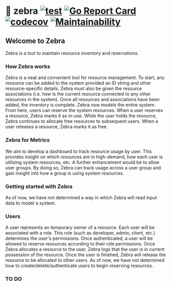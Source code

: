 # :vertical_traffic_light: zebra [![test](https://github.com/rchamarthy/zebra/actions/workflows/test.yml/badge.svg?branch=main)](https://github.com/rchamarthy/zebra/actions/workflows/test.yml) [![Go Report Card](https://goreportcard.com/badge/github.com/rchamarthy/zebra)](https://goreportcard.com/report/github.com/rchamarthy/zebra) [![codecov](https://codecov.io/gh/rchamarthy/zebra/branch/main/graph/badge.svg?token=94ZZ46W6VA)](https://codecov.io/gh/rchamarthy/zebra) [![Maintainability](https://api.codeclimate.com/v1/badges/e49a48cf30c0d644fd7b/maintainability)](https://codeclimate.com/github/rchamarthy/zebra/maintainability)

## Welcome to Zebra ##
Zebra is a tool to maintain resource inventory and reservations. 

### How Zebra works ###
Zebra is a neat and convenient tool for resource management. To start, any resource can be added to the system provided an ID string and other resource-specific details. Zebra must also be given the resource associations (i.e. how is the current resource connected to any other resources in the system). Once all resources and associations have been added, the inventory is complete. Zebra now models the entire system. From here, users can reserve the system resources. When a user reserves a resource, Zebra marks it as in-use. While the user holds the resource, Zebra continues to allocate free resources to subsequent users. When a user releases a resource, Zebra marks it as free.

### Zebra for Metrics ###
We aim to develop a dashboard to track resource usage by user.​ This provides insight on which resources are in high-demand, how each user is utilizing system resources, etc. A further enhancement would be to allow user groups. By doing so, Zebra can track usage across a user group and gain insight into how a group is using system resources.

### Getting started with Zebra ### 
As of now, we have not determined a way in which Zebra will read input data to model a system.

### Users ###
A user represents an temporary owner of a resource. Each user will be associated with a role. This role (such as developer, admin, client, etc.) determines the user's permissions. Once authenticated, a user will be allowed to reserve resources according to their role permissions. Once Zebra allocates a resource to the user, Zebra logs that the user is in current possession of the resource. Once the user is finished, Zebra will release the resource to be allocated to other users.
As of now, we have not determined how to create/delete/authenticate users to begin reserving resources.

### TO DO ###